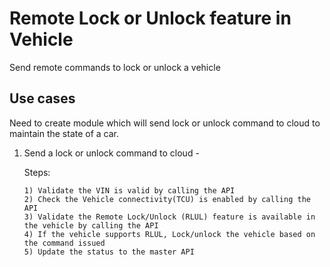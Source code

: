 # Remote Lock or Unlock feature in Vehicle

Send remote commands to lock or unlock a vehicle

## Use cases

Need to create module which will send lock or unlock command to cloud to maintain the state of a car.

1) Send a lock or unlock command to cloud - 

   Steps:

       1) Validate the VIN is valid by calling the API
       2) Check the Vehicle connectivity(TCU) is enabled by calling the API
       3) Validate the Remote Lock/Unlock (RLUL) feature is available in the vehicle by calling the API
       4) If the vehicle supports RLUL, Lock/unlock the vehicle based on the command issued
       5) Update the status to the master API
